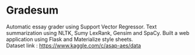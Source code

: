 # Gradesum  
Automatic essay grader using Support Vector Regressor. Text summarization using NLTK, Sumy LexRank, Gensim and SpaCy.
Built a web application using Flask and Materialize style sheets.  
Dataset link : https://www.kaggle.com/c/asap-aes/data
